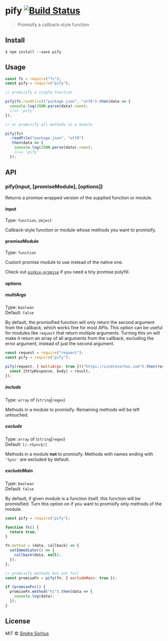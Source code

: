 # pify [![Build Status](https://travis-ci.org/sindresorhus/pify.svg?branch=master)](https://travis-ci.org/sindresorhus/pify)

> Promisify a callback-style function

## Install

```
$ npm install --save pify
```

## Usage

```js
const fs = require("fs");
const pify = require("pify");

// promisify a single function

pify(fs.readFile)("package.json", "utf8").then(data => {
  console.log(JSON.parse(data).name);
  //=> 'pify'
});

// or promisify all methods in a module

pify(fs)
  .readFile("package.json", "utf8")
  .then(data => {
    console.log(JSON.parse(data).name);
    //=> 'pify'
  });
```

## API

### pify(input, [promiseModule], [options])

Returns a promise wrapped version of the supplied function or module.

#### input

Type: `function`, `object`

Callback-style function or module whose methods you want to promisify.

#### promiseModule

Type: `function`

Custom promise module to use instead of the native one.

Check out [`pinkie-promise`](https://github.com/floatdrop/pinkie-promise) if you need a tiny promise polyfill.

#### options

##### multiArgs

Type: `boolean`  
Default: `false`

By default, the promisified function will only return the second argument from the callback, which works fine for most APIs. This option can be useful for modules like `request` that return multiple arguments. Turning this on will make it return an array of all arguments from the callback, excluding the error argument, instead of just the second argument.

```js
const request = require("request");
const pify = require("pify");

pify(request, { multiArgs: true })("https://sindresorhus.com").then(result => {
  const [httpResponse, body] = result;
});
```

##### include

Type: `array` of (`string`|`regex`)

Methods in a module to promisify. Remaining methods will be left untouched.

##### exclude

Type: `array` of (`string`|`regex`)  
Default: `[/.+Sync$/]`

Methods in a module **not** to promisify. Methods with names ending with `'Sync'` are excluded by default.

##### excludeMain

Type: `boolean`  
Default: `false`

By default, if given module is a function itself, this function will be promisified. Turn this option on if you want to promisify only methods of the module.

```js
const pify = require("pify");

function fn() {
  return true;
}

fn.method = (data, callback) => {
  setImmediate(() => {
    callback(data, null);
  });
};

// promisify methods but not fn()
const promiseFn = pify(fn, { excludeMain: true });

if (promiseFn()) {
  promiseFn.method("hi").then(data => {
    console.log(data);
  });
}
```

## License

MIT © [Sindre Sorhus](http://sindresorhus.com)
